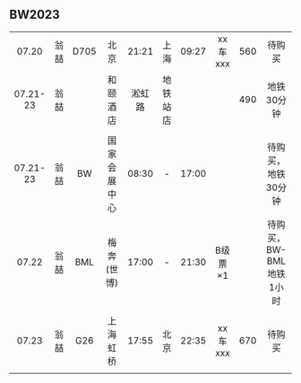 ## BW2023

|        |      |      |            |       |        |       |         |      |      |
| :----: | :--: | :--: | :--------: | :---: |  :--:  | :---: | :-----: | :--: | :--: |
| 07.20  | 翁喆 | D705 |    北京    | 21:21 |  上海  | 09:27 | xx车xxx |  560 | 待购买 |
|07.21-23| 翁喆 |      |  和颐酒店  | 淞虹路|地铁站店|       |         |  490 | 地铁30分钟 |
|        |      |      |            |       |        |       |         |      |      |
|07.21-23| 翁喆 | BW   |国家会展中心| 08:30 |   -    | 17:00 |         |      | 待购买，地铁30分钟 |
| 07.22  | 翁喆 | BML  | 梅奔(世博) | 17:00 |   -    | 21:30 | B级票×1 |      | 待购买，BW-BML地铁1小时 |
|        |      |      |            |       |        |       |         |      |      |
| 07.23  | 翁喆 | G26  |  上海虹桥  | 17:55 |  北京  | 22:35 | xx车xxx |  670 | 待购买 |
|        |      |      |            |       |        |       |         |      |      |
